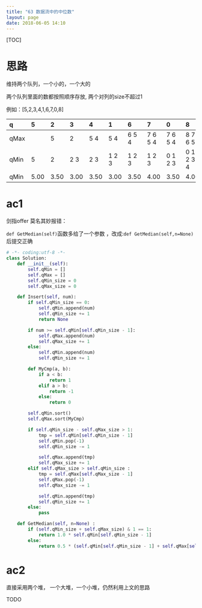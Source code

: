 ```yaml
---
title: "63 数据流中的中位数"
layout: page
date: 2018-06-05 14:10
---
```


[TOC]

# 思路

维持两个队列，一个小的，一个大的

两个队列里面的数都按照顺序存放, 两个对列的size不超过1

例如：[5,2,3,4,1,6,7,0,8]

q | 5 | 2 | 3 | 4 | 1 | 6 | 7 | 0 | 8
:- | :- | :- | :- | :- | :- | :- | :- | :- | :-
qMax |  | 5 | 2  |  5 4 | 5 4 | 6 5 4| 7 6 5 4|  7 6 5 4 | 8 7 6 5
qMin |  5 | 2 | 2 3 | 2 3 | 1 2 3 | 1 2 3 | 1 2 3 | 0 1 2 3 | 0 1 2 3 4
qMin | 5.00 | 3.50  | 3.00 | 3.50 | 3.00 | 3.50 | 4.00 | 3.50 | 4.00

# ac1

剑指offer 莫名其妙报错：

```def GetMedian(self)```函数多给了一个参数 ，改成:```def GetMedian(self,n=None)``` 后提交正确

```python
# -*- coding:utf-8 -*-
class Solution:
    def __init__(self):
        self.qMin = []
        self.qMax = []
        self.qMin_size = 0
        self.qMax_size = 0

    def Insert(self, num):
        if self.qMin_size == 0:
            self.qMin.append(num)
            self.qMin_size += 1
            return None

        if num >= self.qMin[self.qMin_size - 1]:
            self.qMax.append(num)
            self.qMax_size += 1
        else:
            self.qMin.append(num)
            self.qMin_size += 1

        def MyCmp(a, b):
            if a < b:
                return 1
            elif a > b:
                return -1
            else:
                return 0

        self.qMin.sort()
        self.qMax.sort(MyCmp)

        if self.qMin_size - self.qMax_size > 1:
            tmp = self.qMin[self.qMin_size - 1]
            self.qMin.pop(-1)
            self.qMin_size -= 1

            self.qMax.append(tmp)
            self.qMax_size += 1
        elif self.qMax_size > self.qMin_size :
            tmp = self.qMax[self.qMax_size - 1]
            self.qMax.pop(-1)
            self.qMax_size -= 1

            self.qMin.append(tmp)
            self.qMin_size += 1
        else:
            pass

    def GetMedian(self, n=None) :
        if (self.qMin_size + self.qMax_size) & 1 == 1:
            return 1.0 * self.qMin[self.qMin_size - 1]
        else:
            return 0.5 * (self.qMin[self.qMin_size - 1] + self.qMax[self.qMax_size - 1])
```

# ac2

直接采用两个堆， 一个大堆，一个小堆，仍然利用上文的思路

TODO
